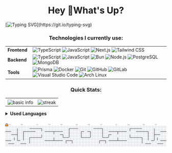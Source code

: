 <h1 align='center'>Hey 👋What's Up?</h1>

[![Typing SVG](https://readme-typing-svg.herokuapp.com?color=ba60ff&lines=Fullstack+Developer.)](https://git.io/typing-svg)

###

<h3 align='center'>Technologies I currently use:</h3>
<table align='center'>
  <tr>
    <td style='font-weight: bold; padding-right: 10px; vertical-align: center;'>Frontend</td>
    <td>
      <img height='40' src='https://skillicons.dev/icons?i=ts' title='TypeScript' />
      <img height='40' src='https://skillicons.dev/icons?i=js' title='JavaScript' />
      <img height='40' src='https://skillicons.dev/icons?i=nextjs' title='Next.js' />
      <img height='40' src='https://skillicons.dev/icons?i=tailwind' title='Tailwind CSS' />
    </td>
  </tr>
  <tr>
    <td style='font-weight: bold; padding-right: 10px; vertical-align: center;'>Backend</td>
    <td>
      <img height='40' src='https://skillicons.dev/icons?i=ts' title='TypeScript' />
      <img height='40' src='https://skillicons.dev/icons?i=js' title='JavaScript' />
      <img height='40' src='https://skillicons.dev/icons?i=bun' title='Bun' />
      <img height='40' src='https://skillicons.dev/icons?i=nodejs' title='Node.js' />
      <img height='40' src='https://skillicons.dev/icons?i=postgres' title='PostgreSQL' />
      <img height='40' src='https://skillicons.dev/icons?i=mongo' title='MongoDB' />
    </td>
  </tr>
  <tr>
    <td style='font-weight: bold; padding-right: 10px; vertical-align: center;'>Tools</td>
    <td>
      <img height='40' src='https://skillicons.dev/icons?i=prisma' title='Prisma' />
      <img height='40' src='https://skillicons.dev/icons?i=docker' title='Docker' />
      <img height='40' src='https://skillicons.dev/icons?i=git' title='Git' />
      <img height='40' src='https://skillicons.dev/icons?i=github' title='GitHub' />
      <img height='40' src='https://skillicons.dev/icons?i=gitlab' title='GitLab' />
      <img height='40' src='https://skillicons.dev/icons?i=vscode' title='Visual Studio Code' />
      <img height='40' src='https://skillicons.dev/icons?i=arch' title='Arch Linux' />
    </td>
  </tr>
</table>

###

<h3 align='center'>Quick Stats:</h3>
<table>
  <tr>
    <td style='padding=0;width=50%;'>
      <img align='center' style='padding=0;' src='https://github-readme-stats.vercel.app/api?username=levisantosp&hide_border=true&hide_title=true&show_icons=true&count_private=true&theme=ambient_gradient&ts=1761343973' alt='basic info' />
    </td>
    <td style='padding=0;width=50%;'>
      <img align='center' style='padding=0;' src='https://streak-stats.demolab.com?user=levisantosp&locale=en&mode=daily&theme=ambient_gradient&hide_border=false&border_radius=5&order=3' alt='streak' />
    </td>
  </tr>
</table>

<details>	
  <summary><b>Used Languages</b></summary>
  <img src='https://github-readme-stats.vercel.app/api/top-langs/?username=levisantosp&layout=donut&langs_count=16&theme=ambient_gradient&hide_title=true&ts=1761310078'>
</details>

###

<picture>
  <source media='(prefers-color-scheme: dark)' srcset='https://raw.githubusercontent.com/levisantosp/levisantosp/output/pacman-contribution-graph-dark.svg'>
  <source media='(prefers-color-scheme: light)' srcset='https://raw.githubusercontent.com/levisantosp/levisantosp/output/pacman-contribution-graph.svg'>
  <img alt='pacman contribution graph' src='https://raw.githubusercontent.com/levisantosp/levisantosp/output/pacman-contribution-graph.svg'>
</picture>